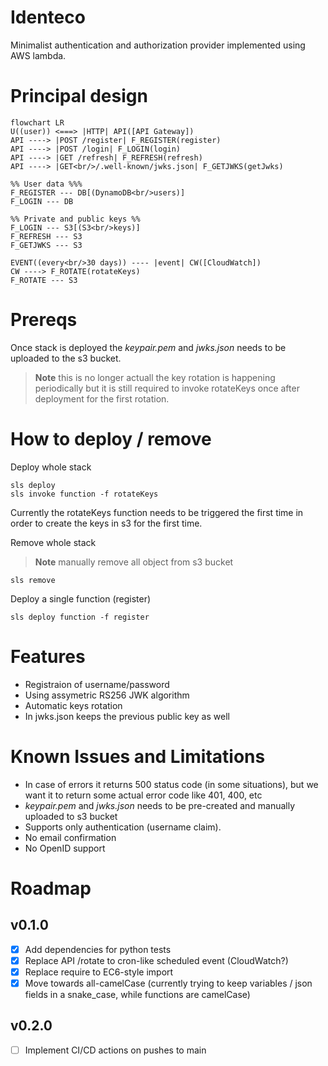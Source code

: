 # Identeco

Minimalist authentication and authorization provider implemented using AWS lambda.

# Principal design

```mermaid
flowchart LR
U((user)) <===> |HTTP| API([API Gateway])
API ----> |POST /register| F_REGISTER(register)
API ----> |POST /login| F_LOGIN(login)
API ----> |GET /refresh| F_REFRESH(refresh)
API ----> |GET<br/>/.well-known/jwks.json| F_GETJWKS(getJwks)

%% User data %%%
F_REGISTER --- DB[(DynamoDB<br/>users)]
F_LOGIN --- DB

%% Private and public keys %%
F_LOGIN --- S3[(S3<br/>keys)]
F_REFRESH --- S3
F_GETJWKS --- S3

EVENT((every<br/>30 days)) ---- |event| CW([CloudWatch])
CW ----> F_ROTATE(rotateKeys)
F_ROTATE --- S3
```

# Prereqs

Once stack is deployed the _keypair.pem_ and _jwks.json_ needs to be uploaded to the s3 bucket.

> **Note** this is no longer actuall the key rotation is happening periodically
> but it is still required to invoke rotateKeys once after deployment for the first rotation.

# How to deploy / remove

Deploy whole stack

```
sls deploy
sls invoke function -f rotateKeys
```

Currently the rotateKeys function needs to be triggered the first time in order to create the keys in s3 for the first time.

Remove whole stack

> **Note** manually remove all object from s3 bucket

```
sls remove
```

Deploy a single function (register)

```
sls deploy function -f register
```

# Features

- Registraion of username/password
- Using assymetric RS256 JWK algorithm
- Automatic keys rotation
- In jwks.json keeps the previous public key as well

# Known Issues and Limitations

- In case of errors it returns 500 status code (in some situations), but we want it to return some actual error code like 401, 400, etc
- _keypair.pem_ and _jwks.json_ needs to be pre-created and manually uploaded to s3 bucket
- Supports only authentication (username claim).
- No email confirmation
- No OpenID support

# Roadmap

## v0.1.0

- [x] Add dependencies for python tests
- [x] Replace API /rotate to cron-like scheduled event (CloudWatch?)
- [x] Replace require to EC6-style import
- [x] Move towards all-camelCase (currently trying to keep variables / json fields in a snake_case, while functions are camelCase)

## v0.2.0

- [ ] Implement CI/CD actions on pushes to main
